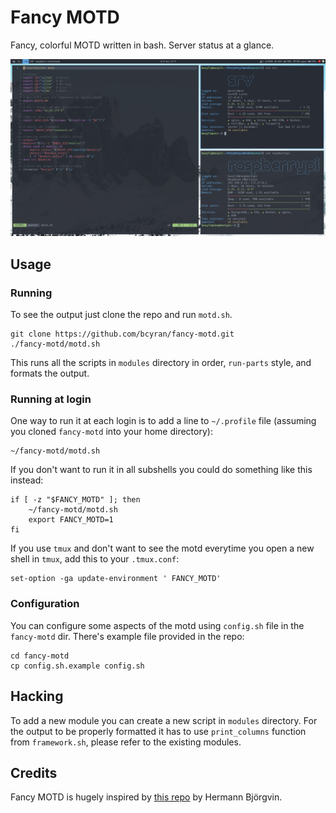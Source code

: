 # Fancy MOTD
Fancy, colorful MOTD written in bash. Server status at a glance.

![MOTD screenshot](readme-img.png)

## Usage

### Running
To see the output just clone the repo and run `motd.sh`.
```shell
git clone https://github.com/bcyran/fancy-motd.git
./fancy-motd/motd.sh
```

This runs all the scripts in `modules` directory in order, `run-parts` style, and formats the output.

### Running at login
One way to run it at each login is to add a line to `~/.profile` file (assuming you cloned `fancy-motd` into your home directory):
```shell
~/fancy-motd/motd.sh
```

If you don't want to run it in all subshells you could do something like this instead:
```shell
if [ -z "$FANCY_MOTD" ]; then
    ~/fancy-motd/motd.sh
    export FANCY_MOTD=1
fi
```

If you use `tmux` and don't want to see the motd everytime you open a new shell in `tmux`, add this to your `.tmux.conf`:
```
set-option -ga update-environment ' FANCY_MOTD'
```

### Configuration
You can configure some aspects of the motd using `config.sh` file in the `fancy-motd` dir.
There's example file provided in the repo:
```shell
cd fancy-motd
cp config.sh.example config.sh
```

## Hacking
To add a new module you can create a new script in `modules` directory.
For the output to be properly formatted it has to use `print_columns` function from `framework.sh`, please refer to the existing modules.

## Credits
Fancy MOTD is hugely inspired by [this repo](https://github.com/HermannBjorgvin/MOTD) by Hermann Björgvin.
